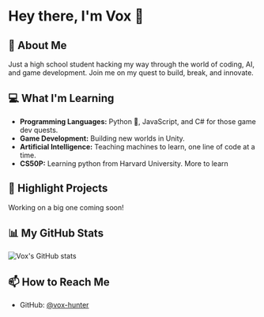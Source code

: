 # Hey there, I'm Vox 👋

## 🚀 About Me
Just a high school student hacking my way through the world of coding, AI, and game development. Join me on my quest to build, break, and innovate.

## 💻 What I'm Learning
- **Programming Languages:** Python 🐍, JavaScript, and C# for those game dev quests.
- **Game Development:** Building new worlds in Unity.
- **Artificial Intelligence:** Teaching machines to learn, one line of code at a time.
- **CS50P:** Learning python from Harvard University. More to learn

## 🌟 Highlight Projects
 Working on a big one coming soon!

## 📊 My GitHub Stats
![Vox's GitHub stats](https://github-readme-stats.vercel.app/api?username=vox-hunter&show_icons=true&theme=radical)

## 📫 How to Reach Me
- GitHub: [@vox-hunter](https://github.com/vox-hunter)


